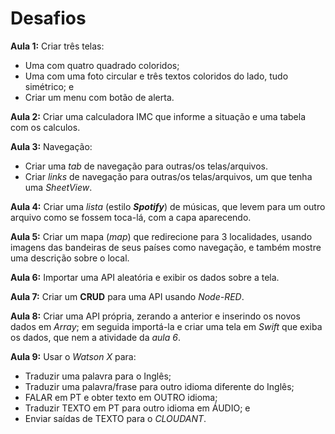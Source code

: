 # Desafios

**Aula 1:** Criar três telas:
- Uma com quatro quadrado coloridos;
- Uma com uma foto circular e três textos coloridos do lado, tudo simétrico; e
- Criar um menu com botão de alerta.

**Aula 2:** Criar uma calculadora IMC que informe a situação e uma tabela com os calculos.

**Aula 3:** Navegação:
- Criar uma *tab* de navegação para outras/os telas/arquivos.
- Criar *links* de navegação para outras/os telas/arquivos, um que tenha uma *SheetView*.

**Aula 4:** Criar uma *lista* (estilo ***Spotify***) de músicas, que levem para um outro arquivo como se fossem toca-lá, com a capa aparecendo.

**Aula 5:** Criar um mapa (*map*) que redirecione para 3 localidades, usando imagens das bandeiras de seus países como navegação, e também mostre uma descrição sobre o local.

**Aula 6:** Importar uma API aleatória e exibir os dados sobre a tela.

**Aula 7:** Criar um **CRUD** para uma API usando *Node-RED*.

**Aula 8:** Criar uma API própria, zerando a anterior e inserindo os novos dados em *Array*; em seguida importá-la e criar uma tela em *Swift* que exiba os dados, que nem a atividade da *aula 6*.

**Aula 9:** Usar o *Watson X* para:
- Traduzir uma palavra para o Inglês;
- Traduzir uma palavra/frase para outro idioma diferente do Inglês;
- FALAR em PT e obter texto em OUTRO idioma;
- Traduzir TEXTO em PT para outro idioma em ÁUDIO; e
- Enviar saídas de TEXTO para o *CLOUDANT*.
